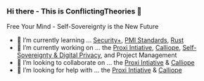 ### Hi there - This is ConflictingTheories 👋

Free Your Mind - Self-Sovereignty is the New Future
- 🌱 I’m currently learning ... [Security+](https://www.comptia.org/certifications/security), [PMI Standards](https://www.pmi.org/), [Rust](https://rust-lang.org)
- 🔭 I’m currently working on ... the [Proxi Intiative](https://proxi.network), [Calliope](https://calliope.site), [Self-Sovereignty & Digital Privacy](https://sovereign.tips), and Project Management
- 👯 I’m looking to collaborate on ... the [Proxi Intiative](https://proxi.network) & [Calliope](https://calliope.site)
- 🤔 I’m looking for help with ... the [Proxi Intiative](https://proxi.network) & [Calliope](https://calliope.site)


<!--
**ConflictingTheories/ConflictingTheories** is a ✨ _special_ ✨ repository because its `README.md` (this file) appears on your GitHub profile.

Here are some ideas to get you started:

- 🔭 I’m currently working on ...
- 🌱 I’m currently learning ...
- 👯 I’m looking to collaborate on ...
- 🤔 I’m looking for help with ...
- 💬 Ask me about ...
- 📫 How to reach me: ...
- 😄 Pronouns: ...
- ⚡ Fun fact: ...
-->
